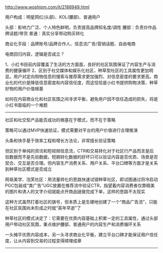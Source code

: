 http://www.woshipm.com/it/2188949.html

用户构成：明星网红(头部)、KOL(腰部)、普通用户

头部：影响力广泛、个人特色鲜明，负责提高品牌知名度/调性
腰部：负责炒作品牌话题/带货
普通：真实分享带动购买转化

商业化手段：品牌账号/品牌合作人、信息流广告/营销话题、自由电商

电商回归内容，逻辑是否成立？

1、小红书目前内容覆盖了生活的方方面面，良好的社区氛围保证了内容生产与消费的健康循环
2、区别于社交媒体和娱乐化社区，种草型社区的工具属性更加明显。用户对定向购物信息的搜索与推荐需求更加强烈、对信息密度的要求更高。商业化的代价是降低信息密度和内容信任度，而这恰恰是小红书提供购物决策、种草好物的用户价值根基

如何在内容商业化和社区氛围之间寻求平衡，避免用户因不信任造成的损失，将是小红书面临的一个难题

---

社区和社交型产品能否成功的根基在于模式，而不在于策略

策略可以通过MVP快速验证，模式需要对平台的用户价值进行合理推演

头条和快手基于效率工程和增长方法论，非常擅长验证策略

但区别于单纯的资讯和短视频信息流，CTR和交易转化对于社区行产品而言是后验数据而不是先验数据，短期转化数据的好坏只可以验证内容是否优质、场景是否契合、交互是否合理。但内容生产消费关系、用户关系、平台口碑等方面才是关系到种草社区模式是否成立

网易美学、泡芙社区：用流量转化的思路快速试错种草社区，即试图通过将冷启动PGC包装成“类广告”UGC放置在推荐流中验证CTR，指望着内容消费者仅靠精美的图片和诱人的文字介绍就能点开商品链接完成下单，这样的思路不太现实

这种方式虽然打着社区的旗号，但本质上是生硬地创建了一个“商品广告流”，只能在社区氛围尚未形成之时就“英年早逝”了

种草社区的模式决定了：它需要在优质内容基础上积累一定的工具属性，通过头部用户带动社区氛围，重点维护腰部、普通用户的内容生产和消费循环关系

一头摊平优质内容成本，另一头寻求商业化平衡，建立平台口碑才能保证用户信任度，让从内容到交易的过程变得顺理成章

---


